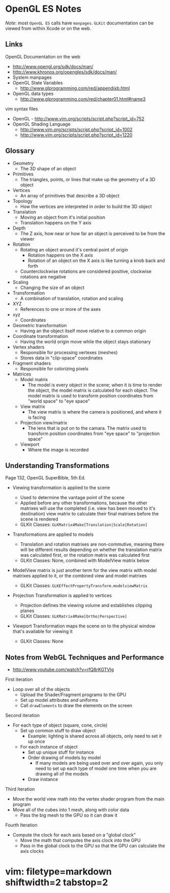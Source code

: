 # OpenGL ES Notes #

*Note*: most `OpenGL ES` calls have `manpages`.  `GLKit` documentation can be
viewed from within Xcode or on the web.

## Links ##
OpenGL Documentation on the web
- http://www.opengl.org/sdk/docs/man/
- http://www.khronos.org/opengles/sdk/docs/man/
- System manpages
- OpenGL State Variables
  - http://www.glprogramming.com/red/appendixb.html
- OpenGL data types
  - http://www.glprogramming.com/red/chapter01.html#name3

vim syntax files
- OpenGL - http://www.vim.org/scripts/script.php?script_id=752
- OpenGL Shading Language
  - http://www.vim.org/scripts/script.php?script_id=1002
  - http://www.vim.org/scripts/script.php?script_id=1220

## Glossary ##
- Geometry
  - The 3D shape of an object
- Primitives
  - The triangles, points, or lines that make up the geometry of a 3D object
- Vertices
  - An array of primitives that describe a 3D object
- Topology
  - How the vertices are interpreted in order to build the 3D object
- Translation
  - Moving an object from it's initial position
  - Translation happens on the Y axis
- Depth
  - The Z axis, how near or how far an object is perceived to be from the viewer
- Rotation
  - Rotating an object around it's central point of origin
    - Rotation happens on the X axis
    - Rotation of an object on the X axis is like turning a knob back and
      forth
  - Counterclockwise rotations are considered positive, clockwise rotations
    are negative
- Scaling
  - Changing the size of an object
- Transformation
  - A combination of translation, rotation and scaling
- XYZ 
  - References to one or more of the axes
- xyz
  - Coordinates
- Geometric transformation
  - Having an the object itself move relative to a common origin
- Coordinate transformation
  - Having the world origin move while the object stays stationary
- Vertex shaders
  - Responsible for processing vertexes (meshes)
  - Stores data in "clip-space" coordinates
- Fragment shaders
  - Responsible for colorizing pixels
- Matrices
  - Model matrix
    - The model is every object in the scene; when it is time to render the
      object, the model matrix is calculated for each object.  The model
      matrix is used to transform position coordinates from "world space" to
      "eye space"
  - View matrix
    - The view matrix is where the camera is positioned, and where it is
      facing
  - Projection view/matrix
    - The lens that is put on to the camara.  The matrix used to transform
      position coordinates from "eye space" to "projection space"
  - Viewport
    - Where the image is recorded

## Understanding Transformations ##
Page 132, OpenGL SuperBible, 5th Ed.

- Viewing transformation is applied to the scene
  - Used to determine the vantage point of the scene
  - Applied before any other transformations, because the other
    matrixes will use the completed (i.e. view has been moved to it's
    destination) view matrix to calculate their final matrixes before the
    scene is rendered
  - GLKit Classes: `GLKMatrix4Make[Translation|Scale|Rotation]`

- Transformations are applied to models
  - Translation and rotation matrixes are non-commutive, meaning there will be
    different results depending on whether the translation matrix was
    calculated first, or the rotation matrix was calculated first
  - GLKit Classes: None, combined with ModelView matrix below

- ModelView matrix is just another term for the view matrix with model
  matrixes applied to it, or the combined view and model matrixes
  - GLKit Classes: `GLKEffectPropertyTransform.modelviewMatrix`

- Projection Transformation is applied to vertices
  - Projection defines the viewing volume and establishes clipping planes
  - GLKit Classes: `GLKMatrix4Make[Ortho|Perspective]`

- Viewport Transformation maps the scene on to the physical window that's
  available for viewing it
  - GLKit Classes: None

## Notes from WebGL Techniques and Performance ##
- http://www.youtube.com/watch?v=rfQ8rKGTVlg

First iteration
- Loop over all of the objects
  - Upload the Shader/Fragment programs to the GPU
  - Set up model attributes and uniforms
  - Call `drawElements` to draw the elements on the screen

Second iteration
- For each type of object (square, cone, circle)
  - Set up common stuff to draw object
    - Example: lighting is shared across all objects, only need to set it up
      once
  - For each instance of object
    - Set up unique stuff for instance
    - Order drawing of models by model
      - If many models are being used over and over again, you only need to
        set up each type of model one time when you are drawing all of the
        models
    - Draw instance

Third Iteration
- Move the world view math into the vertex shader program from the main
  program
- Move all of the cubes into 1 mesh, along with color data
  - Pass the big mesh to the GPU so it can draw it

Fourth Iteration
- Compute the clock for each axis based on a "global clock"
  - Move the math that computes the axis clock into the GPU
  - Pass in the global clock to the GPU so that the GPU can calculate the axis
    clocks

# vim: filetype=markdown shiftwidth=2 tabstop=2
